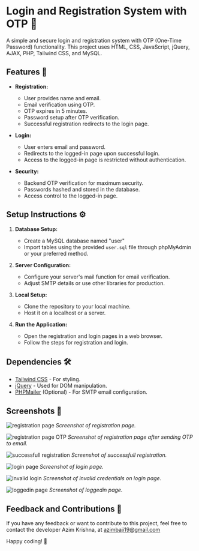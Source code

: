 ﻿# Login and Registration System with OTP 🚀

A simple and secure login and registration system with OTP (One-Time Password) functionality. This project uses HTML, CSS, JavaScript, jQuery, AJAX, PHP, Tailwind CSS, and MySQL.

## Features 🌟

- **Registration:**
  - User provides name and email.
  - Email verification using OTP.
  - OTP expires in 5 minutes.
  - Password setup after OTP verification.
  - Successful registration redirects to the login page.

- **Login:**
  - User enters email and password.
  - Redirects to the logged-in page upon successful login.
  - Access to the logged-in page is restricted without authentication.

- **Security:**
  - Backend OTP verification for maximum security.
  - Passwords hashed and stored in the database.
  - Access control to the logged-in page.

## Setup Instructions ⚙️

1. **Database Setup:**
   - Create a MySQL database named "user"
   - Import tables using the provided `user.sql` file through phpMyAdmin or your preferred method.

2. **Server Configuration:**
   - Configure your server's mail function for email verification.
   - Adjust SMTP details or use other libraries for production.

3. **Local Setup:**
   - Clone the repository to your local machine.
   - Host it on a localhost or a server.

4. **Run the Application:**
   - Open the registration and login pages in a web browser.
   - Follow the steps for registration and login.

## Dependencies 🛠️

- [Tailwind CSS](https://tailwindcss.com/) - For styling.
- [jQuery](https://jquery.com/) - Used for DOM manipulation.
- [PHPMailer](https://github.com/PHPMailer/PHPMailer) (Optional) - For SMTP email configuration.


## Screenshots 📸

![registration page](screenshots/Screenshot_3.png)
*Screenshot of registration page.*

![registration page OTP](screenshots/Screenshot_1.png)
*Screenshot of registration page after sending OTP to email.*

![successfull registration](screenshots/Screenshot_2.png)
*Screenshot of successfull registration.*

![login page](screenshots/Screenshot_4.png)
*Screenshot of login page.*

![invalid login](screenshots/Screenshot_6.png)
*Screenshot of invalid credentials on login page.*

![loggedin page](screenshots/Screenshot_5.png)
*Screenshot of loggedin page.*

## Feedback and Contributions 💌

If you have any feedback or want to contribute to this project, feel free to contact the developer Azim Krishna, at azimbaji19@gmail.com

Happy coding! 🚀
